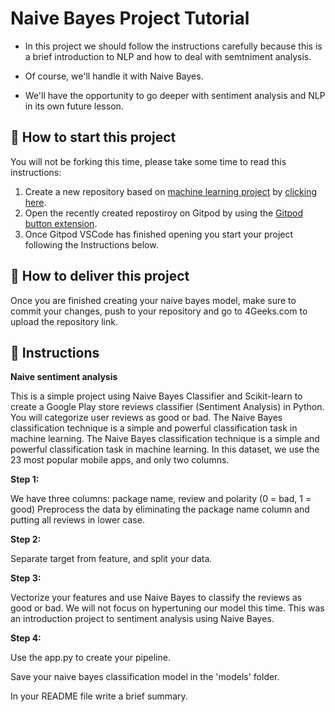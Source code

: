 <!-- hide -->
# Naive Bayes Project Tutorial
<!-- endhide -->

- In this project we should follow the instructions carefully because this is a brief introduction to NLP and how to deal with semtniment analysis. 

- Of course, we'll handle it with Naive Bayes. 

- We'll have the opportunity to go deeper with sentiment analysis and NLP in its own future lesson.


## 🌱  How to start this project

You will not be forking this time, please take some time to read this instructions:

1. Create a new repository based on [machine learning project](https://github.com/4GeeksAcademy/machine-learning-python-template/generate) by [clicking here](https://github.com/4GeeksAcademy/machine-learning-python-template).
2. Open the recently created repostiroy on Gitpod by using the [Gitpod button extension](https://www.gitpod.io/docs/browser-extension/).
3. Once Gitpod VSCode has finished opening you start your project following the Instructions below.

## 🚛 How to deliver this project

Once you are finished creating your naive bayes model, make sure to commit your changes, push to your repository and go to 4Geeks.com to upload the repository link.


## 📝 Instructions

**Naive sentiment analysis**

This is a simple project using Naive Bayes Classifier and Scikit-learn to create a Google Play store reviews classifier (Sentiment Analysis) in Python. You will categorize user reviews as good or bad. The Naive Bayes classification technique is a simple and powerful classification task in machine learning. The Naive Bayes classification technique is a simple and powerful classification task in machine learning. In this dataset, we use the 23 most popular mobile apps, and only two columns.

**Step 1:**

We have three columns: package name, review and polarity (0 = bad, 1 = good)
Preprocess the data by eliminating the package name column and putting all reviews in lower case.

**Step 2:**

 Separate target from feature, and split your data.

**Step 3:**

Vectorize your features and use Naive Bayes to classify the reviews as good or bad.
We will not focus on hypertuning our model this time. This was an introduction project to sentiment analysis using Naive Bayes.

**Step 4:**

Use the app.py to create your pipeline. 

Save your naive bayes classification model in the 'models' folder.

In your README file write a brief summary.
